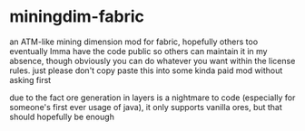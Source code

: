 # miningdim-fabric
an ATM-like mining dimension mod for fabric, hopefully others too eventually
Imma have the code public so others can maintain it in my absence, though obviously you can do whatever you want within the license rules.
just please don't copy paste this into some kinda paid mod without asking first


due to the fact ore generation in layers is a nightmare to code (especially for someone's first ever usage of java), it only supports vanilla ores, but that should hopefully be enough